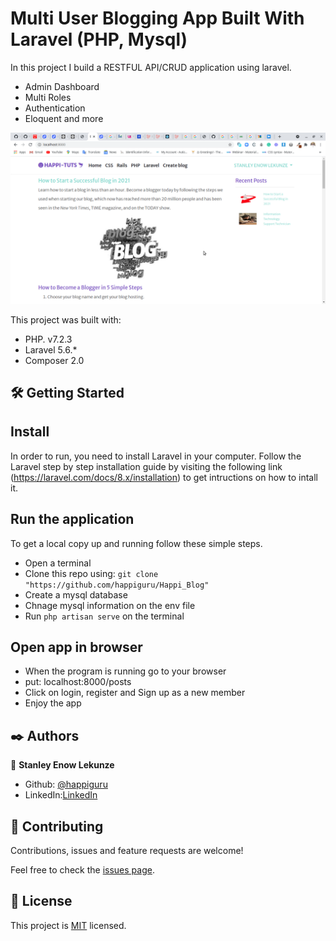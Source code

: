 # Multi User Blogging App Built With Laravel (PHP, Mysql)

In this project I build a RESTFUL API/CRUD application using laravel.
- Admin Dashboard
- Multi Roles
- Authentication
- Eloquent and more

![screenshot](screenshot.png)

This project was built with:

- PHP. v7.2.3
- Laravel 5.6.*
- Composer 2.0

## 🛠 Getting Started
## Install 
In order to run, you need to install Laravel in your computer. Follow the Laravel step by step installation guide by visiting the following link (https://laravel.com/docs/8.x/installation) to get intructions on how to intall it.

## Run the application
To get a local copy up and running follow these simple steps.

- Open a terminal
- Clone this repo using: `git clone "https://github.com/happiguru/Happi_Blog"`
- Create a mysql database
- Chnage mysql information on the env file
- Run `php artisan serve` on the terminal
## Open app in browser

- When the program is running go to your browser
- put: localhost:8000/posts
- Click on login, register and Sign up as a new member
- Enjoy the app

## ✒️ Authors

👤 **Stanley Enow Lekunze**

- Github: [@happiguru](https://github.com/happiguru)
- LinkedIn:[LinkedIn](https://www.linkedin.com/in/lekunze-nley)


## 🤝 Contributing
Contributions, issues and feature requests are welcome!

Feel free to check the [issues page](https://github.com/happiguru/CRUD-APP/issues).

## 📝 License
This project is [MIT](lic.url) licensed.